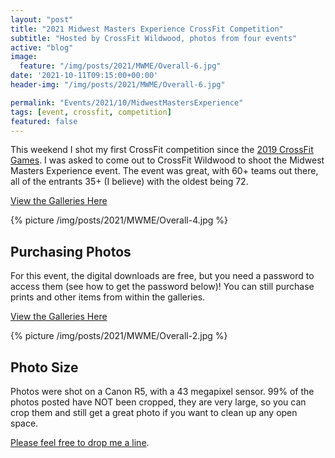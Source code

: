 ```yaml
---
layout: "post"
title: "2021 Midwest Masters Experience CrossFit Competition"
subtitle: "Hosted by CrossFit Wildwood, photos from four events"
active: "blog"
image:
  feature: "/img/posts/2021/MWME/Overall-6.jpg"
date: '2021-10-11T09:15:00+00:00'
header-img: "/img/posts/2021/MWME/Overall-6.jpg"

permalink: "Events/2021/10/MidwestMastersExperience"
tags: [event, crossfit, competition]
featured: false
---
```


This weekend I shot my first CrossFit competition since the [2019 CrossFit Games](https://photos.rainbowmarks.com/CrossFit/2019-CrossFit-Games). I was asked to come out to CrossFit Wildwood to shoot the Midwest Masters Experience event. The event was great, with 60+ teams out there, all of the entrants 35+ (I believe) with the oldest being 72.

[View the Galleries Here](https://photos.rainbowmarks.com/2021/2021-Midwest-Masters-Experience)

{% picture /img/posts/2021/MWME/Overall-4.jpg %}

## Purchasing Photos
For this event, the digital downloads are free, but you need a password to access them (see how to get the password below)! You can still purchase prints and other items from within the galleries. 

[View the Galleries Here](https://photos.rainbowmarks.com/2021/2021-Midwest-Masters-Experience)

{% picture /img/posts/2021/MWME/Overall-2.jpg %}

## Photo Size
Photos were shot on a Canon R5, with a 43 megapixel sensor. 99% of the photos posted have NOT been cropped, they are very large, so you can crop them and still get a great photo if you want to clean up any open space.

[Please feel free to drop me a line](https://chrishammond.com/contact/).
